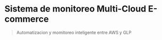 # Sistema de monitoreo Multi-Cloud E-commerce

> Automatizacion y momitoreo inteligente entre AWS y GLP